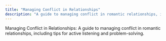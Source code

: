 ```yaml
---
title: "Managing Conflict in Relationships"
description: "A guide to managing conflict in romantic relationships, including tips for active listening and problem-solving."
---
```

Managing Conflict in Relationships: A guide to managing conflict in romantic relationships, including tips for active listening and problem-solving.